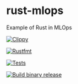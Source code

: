 # rust-mlops
Example of Rust in MLOps

[![Clippy](https://github.com/github-cloudlabsuser-893/rust-mlops/actions/workflows/lint.yml/badge.svg)](https://github.com/github-cloudlabsuser-893/rust-mlops/actions/workflows/lint.yml)

[![Rustfmt](https://github.com/github-cloudlabsuser-893/rust-mlops/actions/workflows/rustfmt.yml/badge.svg)](https://github.com/github-cloudlabsuser-893/rust-mlops/actions/workflows/rustfmt.yml)

[![Tests](https://github.com/github-cloudlabsuser-893/rust-mlops/actions/workflows/tests.yml/badge.svg)](https://github.com/github-cloudlabsuser-893/rust-mlops/actions/workflows/tests.yml)

[![Build binary release](https://github.com/github-cloudlabsuser-893/rust-mlops/actions/workflows/release.yml/badge.svg)](https://github.com/github-cloudlabsuser-893/rust-mlops/actions/workflows/release.yml)


